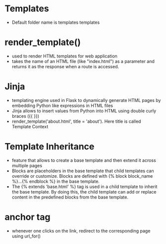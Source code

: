 # Templates
- Default folder name is templates templates

# render_template()
- used to render HTML templates for web application
- takes the name of an HTML file (like "index.html") as a parameter and returns it as the response when a route is accessed.

# Jinja
- templating engine used in Flask to dynamically generate HTML pages by embedding Python like expressions in HTML files
- Jinja allows to insert values from Python into HTML using double curly braces ({{ }})
- render_template('about.html', title = 'about'). Here title is called Template Context

# Template Inheritance
- feature that allows to create a base template and then extend it across multiple pages
- Blocks are placeholders in the base template that child templates can override or customize. Blocks are defined with {% block block_name %}...{% endblock %} in the base template.
- The {% extends 'base.html' %} tag is used in a child template to inherit the base template. By doing this, the child template can add or replace content in the predefined blocks from the base template.

# anchor tag
- whenever one clicks on the link, redirect to the corresponding page using url_for()